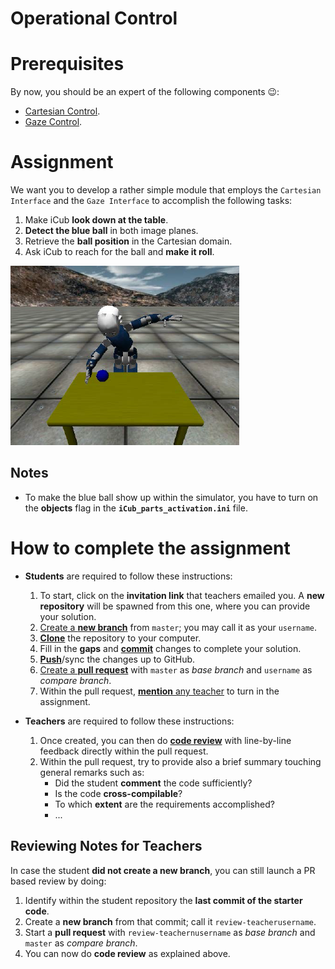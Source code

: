 Operational Control
===================

# Prerequisites
By now, you should be an expert of the following components :wink::
- [Cartesian Control](http://wiki.icub.org/iCub/main/dox/html/icub_cartesian_interface.html).
- [Gaze Control](http://wiki.icub.org/iCub/main/dox/html/icub_gaze_interface.html).

# Assignment
We want you to develop a rather simple module that employs the `Cartesian Interface`
and the `Gaze Interface` to accomplish the following tasks:

1. Make iCub **look down at the table**.
2. **Detect the blue ball** in both image planes.
3. Retrieve the **ball position** in the Cartesian domain.
4. Ask iCub to reach for the ball and **make it roll**.

![snapshot](/misc/snapshot.png)

## Notes
- To make the blue ball show up within the simulator, you have to turn on the
**objects** flag in the **`iCub_parts_activation.ini`** file.

# How to complete the assignment
- **Students** are required to follow these instructions:
    1. To start, click on the **invitation link** that teachers emailed you. A **new repository** will be spawned from this one, where you can provide your solution.
    2. [Create a **new branch**](https://help.github.com/articles/creating-and-deleting-branches-within-your-repository/) from `master`; you may call it as your `username`.
    3. [**Clone**](http://gitref.org/creating/#clone) the repository to your computer.
    4. Fill in the **gaps** and [**commit**](http://gitref.org/basic/#commit) changes to complete your solution.
    5. [**Push**](http://gitref.org/remotes/#push)/sync the changes up to GitHub.
    6. [Create a **pull request**](https://help.github.com/articles/creating-a-pull-request) with `master` as _base branch_ and `username` as _compare branch_.
    7. Within the pull request, [**mention** any teacher](https://help.github.com/articles/basic-writing-and-formatting-syntax/#mentioning-users-and-teams) to turn in the assignment.

- **Teachers** are required to follow these instructions:
    1. Once created, you can then do [**code review**](https://help.github.com/articles/about-pull-request-reviews) with line-by-line feedback directly within the pull request.
    2. Within the pull request, try to provide also a brief summary touching general remarks such as:
        - Did the student **comment** the code sufficiently?
        - Is the code **cross-compilable**?
        - To which **extent** are the requirements accomplished?
        - ...

## Reviewing Notes for Teachers
In case the student **did not create a new branch**, you can still launch a PR based review by doing:

1. Identify within the student repository the **last commit of the starter code**.
2. Create a **new branch** from that commit; call it `review-teacherusername`.
3. Start a **pull request** with `review-teachernusername` as _base branch_ and `master` as _compare branch_.
4. You can now do **code review** as explained above.
